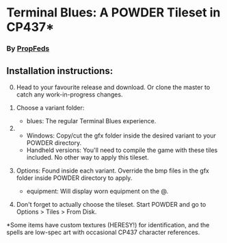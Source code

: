 # Terminal Blues: A POWDER Tileset in CP437*
### By [PropFeds](https://deviantart.com/propfeds)

## Installation instructions:
0. Head to your favourite release and download.
Or clone the master to catch any work-in-progress changes.

1. Choose a variant folder:
    - blues: The regular Terminal Blues experience.

2.  - Windows: Copy/cut the gfx folder inside the desired variant to your POWDER directory.
    - Handheld versions: You'll need to compile the game with these tiles included. No other way to apply this tileset.

3. Options: Found inside each variant. Override the bmp files in the gfx folder inside POWDER directory to apply.
    - equipment: Will display worn equipment on the @.

4. Don't forget to actually choose the tileset.
Start POWDER and go to Options > Tiles > From Disk.

*Some items have custom textures (HERESY!) for identification, and the spells are low-spec art with occasional CP437 character references.